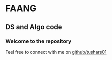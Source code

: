FAANG
=====
DS and Algo code
----------------
### Welcome to the repository
Feel free to connect with me on [github/tushars01](https://google.com)
